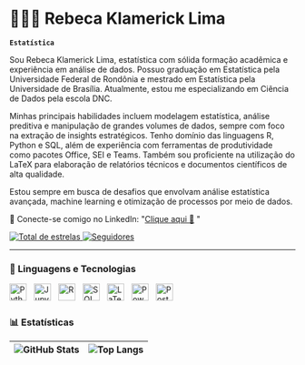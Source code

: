 # 👩🏻‍💻 Rebeca Klamerick Lima

**`Estatística`**

Sou Rebeca Klamerick Lima, estatística com sólida formação acadêmica e experiência em análise de dados. Possuo graduação em Estatística pela Universidade Federal de Rondônia e mestrado em Estatística pela Universidade de Brasília. Atualmente, estou me especializando em Ciência de Dados pela escola DNC.

Minhas principais habilidades incluem modelagem estatística, análise preditiva e manipulação de grandes volumes de dados, sempre com foco na extração de insights estratégicos. Tenho domínio das linguagens R, Python e SQL, além de experiência com ferramentas de produtividade como pacotes Office, SEI e Teams. Também sou proficiente na utilização do LaTeX para elaboração de relatórios técnicos e documentos científicos de alta qualidade.

Estou sempre em busca de desafios que envolvam análise estatística avançada, machine learning e otimização de processos por meio de dados.

🔗 Conecte-se comigo no LinkedIn: "[Clique aqui 🚀](https://www.linkedin.com/in/rebeca-klamerick-lima-4a45171b0/) "

<p align="left">
    <a href="https://github.com/rebeca-klamerick?tab=repositories&sort=stargazers">
        <img 
            alt="Total de estrelas" 
            title="Total de estrelas GitHub" 
            src="https://custom-icon-badges.demolab.com/github/stars/rebeca-klamerick?color=55960c&style=for-the-badge&labelColor=488207&logo=star&label=estrelas"
        />
    </a>
    <a href="https://github.com/rebeca-klamerick?tab=followers">
        <img 
            alt="Seguidores" 
            title="Me siga no GitHub" 
            src="https://custom-icon-badges.demolab.com/github/followers/rebeca-klamerick?color=236ad3&labelColor=1155ba&style=for-the-badge&logo=github&label=Seguidores&logoColor=white"
        />
    </a>
</p>

---

### 🤖 Linguagens e Tecnologias
          
<img 
    align="left" 
    alt="Python" 
    title="Python"
    width="30px" 
    style="padding-right: 10px;" 
    src="https://cdn.jsdelivr.net/gh/devicons/devicon@latest/icons/python/python-original.svg" 
/>

<img 
    align="left" 
    alt="Jupyter" 
    title="Jupyter Notebook"
    width="30px" 
    style="padding-right: 10px;" 
    src="https://cdn.jsdelivr.net/gh/devicons/devicon@latest/icons/jupyter/jupyter-original.svg" 
/>

<img 
    align="left" 
    alt="R" 
    title="Linguagem R"
    width="30px" 
    style="padding-right: 10px;" 
    src="https://cdn.jsdelivr.net/gh/devicons/devicon@latest/icons/r/r-original.svg" 
/>

<img 
    align="left" 
    alt="SQL" 
    title="MySQL"
    width="30px" 
    style="padding-right: 10px;" 
    src="https://cdn.jsdelivr.net/gh/devicons/devicon@latest/icons/mysql/mysql-original.svg" 
/>

<img 
    align="left" 
    alt="LaTeX" 
    title="LaTeX"
    width="30px" 
    style="padding-right: 10px;" 
    src="https://upload.wikimedia.org/wikipedia/commons/9/92/LaTeX_logo.svg" 
/>

<img 
    align="left" 
    alt="Power BI" 
    title="Power BI"
    width="30px" 
    style="padding-right: 10px;" 
    src="https://github.com/microsoft/PowerBI-Icons/blob/main/SVG/Power-BI.svg" 
/>

<img 
    align="left" 
    alt="PostgreSQL" 
    title="PostgreSQL"
    width="30px" 
    style="padding-right: 10px;" 
    src="https://cdn.jsdelivr.net/gh/devicons/devicon@latest/icons/postgresql/postgresql-original.svg" 
/>

<br/><br/>


### 📊 Estatísticas  

| ![GitHub Stats](https://github-readme-stats.vercel.app/api?username=rebeca-klamerick&show_icons=true&theme=tokyonight&include_all_commits=true&locale=pt-br) | ![Top Langs](https://github-readme-stats.vercel.app/api/top-langs/?username=rebeca-klamerick&theme=tokyonight&layout=compact&custom_title=Tecnologias&langs_count=9) |
|-------------------------------------------------------------------------------------------------------------------------------------------------|---------------------------------------------------------------------------------------------------------------------|

  
  
